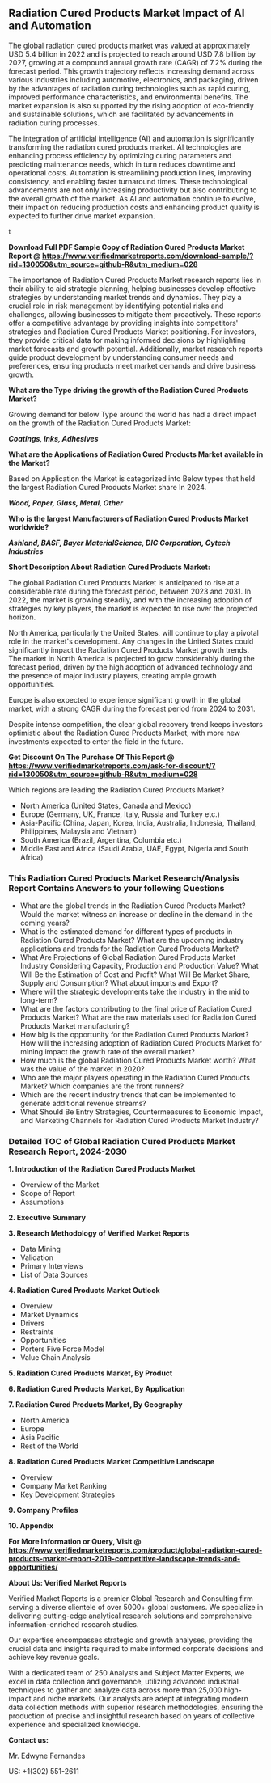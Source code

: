 <h2>Radiation Cured Products Market Impact of AI and Automation</h2><p>The global radiation cured products market was valued at approximately USD 5.4 billion in 2022 and is projected to reach around USD 7.8 billion by 2027, growing at a compound annual growth rate (CAGR) of 7.2% during the forecast period. This growth trajectory reflects increasing demand across various industries including automotive, electronics, and packaging, driven by the advantages of radiation curing technologies such as rapid curing, improved performance characteristics, and environmental benefits. The market expansion is also supported by the rising adoption of eco-friendly and sustainable solutions, which are facilitated by advancements in radiation curing processes.</p><p>The integration of artificial intelligence (AI) and automation is significantly transforming the radiation cured products market. AI technologies are enhancing process efficiency by optimizing curing parameters and predicting maintenance needs, which in turn reduces downtime and operational costs. Automation is streamlining production lines, improving consistency, and enabling faster turnaround times. These technological advancements are not only increasing productivity but also contributing to the overall growth of the market. As AI and automation continue to evolve, their impact on reducing production costs and enhancing product quality is expected to further drive market expansion.</p>t</p><p id="" class=""><strong>Download Full PDF Sample Copy of Radiation Cured Products Market Report @ <a href="https://www.verifiedmarketreports.com/download-sample/?rid=130050&utm_source=github-R&utm_medium=028" target="_blank">https://www.verifiedmarketreports.com/download-sample/?rid=130050&utm_source=github-R&utm_medium=028</a></strong></p><p>The importance of&nbsp;Radiation Cured Products Market research reports lies in their ability to aid strategic planning, helping businesses develop effective strategies by understanding market trends and dynamics. They play a crucial role in risk management by identifying potential risks and challenges, allowing businesses to mitigate them proactively. These reports offer a competitive advantage by providing insights into competitors' strategies and Radiation Cured Products Market positioning. For investors, they provide critical data for making informed decisions by highlighting market forecasts and growth potential. Additionally, market research reports guide product development by understanding consumer needs and preferences, ensuring products meet market demands and drive business growth.</p><p><strong>What are the&nbsp;Type driving the growth of the Radiation Cured Products Market?</strong></p><p id="" class="">Growing demand for below Type around the world has had a direct impact on the growth of the Radiation Cured Products Market:</p><em><strong>Coatings, Inks, Adhesives</strong></em></p><strong>What are the&nbsp;Applications&nbsp;of Radiation Cured Products Market available in the Market?</strong></p><p id="" class="">Based on Application the Market is categorized into Below types that held the largest Radiation Cured Products Market share In 2024.</p><em><strong>Wood, Paper, Glass, Metal, Other</strong></em></p><strong>Who is the largest Manufacturers of Radiation Cured Products Market worldwide?</strong></p><p><em><strong>Ashland, BASF, Bayer MaterialScience, DIC Corporation, Cytech Industries</strong></em></p><p id="" class=""><strong>Short Description About Radiation Cured Products Market:</strong></p><p>The global Radiation Cured Products Market is anticipated to rise at a considerable rate during the forecast period, between 2023 and 2031. In 2022, the market is growing steadily, and with the increasing adoption of strategies by key players, the market is expected to rise over the projected horizon.</p><p>North America, particularly the United States, will continue to play a pivotal role in the market's development. Any changes in the United States could significantly impact the Radiation Cured Products Market growth trends. The market in North America is projected to grow considerably during the forecast period, driven by the high adoption of advanced technology and the presence of major industry players, creating ample growth opportunities.</p><p>Europe is also expected to experience significant growth in the global market, with a strong CAGR during the forecast period from 2024 to 2031.</p><p>Despite intense competition, the clear global recovery trend keeps investors optimistic about the Radiation Cured Products Market, with more new investments expected to enter the field in the future.</p><p id="" class=""><strong>Get Discount On The Purchase Of This Report @ <a href="https://www.verifiedmarketreports.com/ask-for-discount/?rid=130050&utm_source=github-R&utm_medium=028" target="_blank">https://www.verifiedmarketreports.com/ask-for-discount/?rid=130050&utm_source=github-R&utm_medium=028</a></strong></p>Which regions are leading the Radiation Cured Products Market?</p><ul><li>North America (United States, Canada and Mexico)</li><li>Europe (Germany, UK, France, Italy, Russia and Turkey etc.)</li><li>Asia-Pacific (China, Japan, Korea, India, Australia, Indonesia, Thailand, Philippines, Malaysia and Vietnam)</li><li>South America (Brazil, Argentina, Columbia etc.)</li><li>Middle East and Africa (Saudi Arabia, UAE, Egypt, Nigeria and South Africa)</li></ul><h3 id="" class="">This Radiation Cured Products Market Research/Analysis Report Contains Answers to your following Questions</h3><ul><li>What are the global trends in the Radiation Cured Products Market? Would the market witness an increase or decline in the demand in the coming years?</li><li>What is the estimated demand for different types of products in Radiation Cured Products Market? What are the upcoming industry applications and trends for the Radiation Cured Products Market?</li><li>What Are Projections of Global Radiation Cured Products Market Industry Considering Capacity, Production and Production Value? What Will Be the Estimation of Cost and Profit? What Will Be Market Share, Supply and Consumption? What about imports and Export?</li><li>Where will the strategic developments take the industry in the mid to long-term?</li><li>What are the factors contributing to the final price of Radiation Cured Products Market? What are the raw materials used for Radiation Cured Products Market manufacturing?</li><li>How big is the opportunity for the Radiation Cured Products Market? How will the increasing adoption of Radiation Cured Products Market for mining impact the growth rate of the overall market?</li><li>How much is the global Radiation Cured Products Market worth? What was the value of the market In 2020?</li><li>Who are the major players operating in the Radiation Cured Products Market? Which companies are the front runners?</li><li>Which are the recent industry trends that can be implemented to generate additional revenue streams?</li><li>What Should Be Entry Strategies, Countermeasures to Economic Impact, and Marketing Channels for Radiation Cured Products Market Industry?</li></ul><h3 id="" class="">Detailed TOC of Global Radiation Cured Products Market Research Report, 2024-2030</h3><p id="" class=""><strong>1. Introduction of the Radiation Cured Products Market</strong></p><ul><li>Overview of the Market</li><li>Scope of Report</li><li>Assumptions</li></ul><p id="" class=""><strong>2. Executive Summary</strong></p><p id="" class=""><strong>3. Research Methodology of Verified Market Reports</strong></p><ul><li>Data Mining</li><li>Validation</li><li>Primary Interviews</li><li>List of Data Sources</li></ul><p id="" class=""><strong>4. Radiation Cured Products Market Outlook</strong></p><ul><li>Overview</li><li>Market Dynamics</li><li>Drivers</li><li>Restraints</li><li>Opportunities</li><li>Porters Five Force Model</li><li>Value Chain Analysis</li></ul><p id="" class=""><strong>5. Radiation Cured Products Market, By Product</strong></p><p id="" class=""><strong>6. Radiation Cured Products Market, By Application</strong></p><p id="" class=""><strong>7. Radiation Cured Products Market, By Geography</strong></p><ul><li>North America</li><li>Europe</li><li>Asia Pacific</li><li>Rest of the World</li></ul><p id="" class=""><strong>8. Radiation Cured Products Market Competitive Landscape</strong></p><ul><li>Overview</li><li>Company Market Ranking</li><li>Key Development Strategies</li></ul><p id="" class=""><strong>9. Company Profiles</strong></p><p id="" class=""><strong>10. Appendix</strong></p><p id="" class=""><strong>For More Information or Query, Visit @ <a href="https://www.verifiedmarketreports.com/product/global-radiation-cured-products-market-report-2019-competitive-landscape-trends-and-opportunities/" target="_blank">https://www.verifiedmarketreports.com/product/global-radiation-cured-products-market-report-2019-competitive-landscape-trends-and-opportunities/</a></strong></p><p id="" class=""><strong>About Us: Verified Market Reports</strong></p><p id="" class="">Verified Market Reports is a premier Global Research and Consulting firm serving a diverse clientele of over 5000+ global customers. We specialize in delivering cutting-edge analytical research solutions and comprehensive information-enriched research studies.</p><p id="" class="">Our expertise encompasses strategic and growth analyses, providing the crucial data and insights required to make informed corporate decisions and achieve key revenue goals.</p><p id="" class="">With a dedicated team of 250 Analysts and Subject Matter Experts, we excel in data collection and governance, utilizing advanced industrial techniques to gather and analyze data across more than 25,000 high-impact and niche markets. Our analysts are adept at integrating modern data collection methods with superior research methodologies, ensuring the production of precise and insightful research based on years of collective experience and specialized knowledge.</p><p id="" class=""><strong>Contact us:</strong></p><p id="" class="">Mr. Edwyne Fernandes</p><p id="" class="">US: +1(302) 551-2611</p>